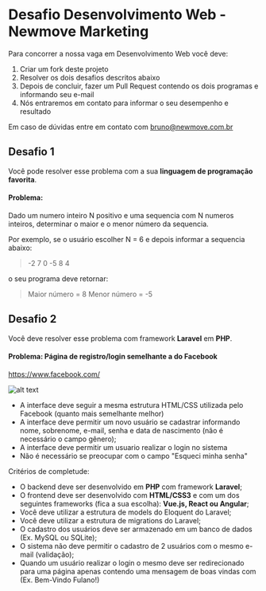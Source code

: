# Desafio Desenvolvimento Web - Newmove Marketing
Para concorrer a nossa vaga em Desenvolvimento Web você deve:

1. Criar um fork deste projeto
2. Resolver os dois desafios descritos abaixo
3. Depois de concluir, fazer um Pull Request contendo os dois programas e informando seu e-mail
4. Nós entraremos em contato para informar o seu desempenho e resultado

Em caso de dúvidas entre em contato com bruno@newmove.com.br

## Desafio 1
Você pode resolver esse problema com a sua **linguagem de programação favorita**.

#### Problema: 
Dado um numero inteiro N positivo e uma sequencia com N numeros inteiros, determinar o maior e o menor número da sequencia.

Por exemplo, se o usuário escolher N = 6 e depois informar a sequencia abaixo:

>   -2  7  0  -5  8  4

o seu programa deve retornar:

> Maior número = 8
> Menor número = -5

## Desafio 2
Você deve resolver esse problema com framework **Laravel** em **PHP**.

#### Problema: Página de registro/login semelhante a do Facebook
  
  https://www.facebook.com/
  
  ![alt text](https://i.ibb.co/N9Xw33h/Screenshot-from-2020-02-04-08-24-54.png)

- A interface deve seguir a mesma estrutura HTML/CSS utilizada pelo Facebook (quanto mais semelhante melhor)
- A interface deve permitir um novo usuário se cadastrar informando nome, sobrenome, e-mail, senha e data de nascimento (não é necessário o campo gênero);
- A interface deve permitir um usuario realizar o login no sistema
- Não é necessário se preocupar com o campo "Esqueci minha senha"

Critérios de completude:

- O backend deve ser desenvolvido em **PHP** com framework **Laravel**;
- O frontend deve ser desenvolvido com **HTML/CSS3** e com um dos seguintes frameworks (fica a sua escolha): **Vue.js, React ou Angular**;
- Você deve utilizar a estrutura de models do Eloquent do Laravel;
- Você deve utilizar a estrutura de migrations do Laravel;
- O cadastro dos usuários deve ser armazenado em um banco de dados (Ex. MySQL ou SQLite);
- O sistema não deve permitir o cadastro de 2 usuários com o mesmo e-mail (validação);
- Quando um usuário realizar o login o mesmo deve ser redirecionado para uma página apenas contendo uma mensagem de boas vindas com (Ex. Bem-Vindo Fulano!)

